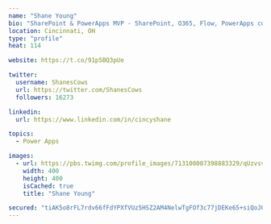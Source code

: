 ```yaml
---
name: "Shane Young"
bio: "SharePoint & PowerApps MVP - SharePoint, O365, Flow, PowerApps consulting? @PowerApps911 | Pure Snark? You found it."
location: Cincinnati, OH
type: "profile"
heat: 114

website: https://t.co/91p5BQ3pUe

twitter:
  username: ShanesCows
  url: https://twitter.com/ShanesCows
  followers: 16273

linkedin:
  url: https://www.linkedin.com/in/cincyshane

topics:
  - Power Apps

images:
  - url: https://pbs.twimg.com/profile_images/713100007398883329/qUzvsvQ3_400x400.jpg
    width: 400
    height: 400
    isCached: true
    title: "Shane Young"

secured: "tiAK5o8rFL7rdv66fFdYPXfVUz5HSZ2AM4NelwTgFOf3c77jDEKe65+siQoJ0QnkVuQuD5aGzjJR5d379ZyuOw6cmN63tNo/QAlnu5h0bCyF9v+w5dJVY5icqq0XvMo6CQjLjAL6aBWa4Ej6cPTl93zmigUGXvX+h1s3OhR/C4Mqb2pdYu+22x+t5xcLLBWZs/oySx3foiJzg7O9SiVuQql4UdRIDBIGs2bBRhRFhvdRPjdzpM8yB491tZFw2Zv0nsuNtHFfalugAhsYKoVPpiowUySIYZ3DBli2GZ8Aq24ozXA7kpItSQv8xMp4VwgKy6GYmU8Bzj7IjjhU6JJVhLoJF4x+QgkpiNWIs9lAHLQz+gh/bueAipnbE9UiUT0pdsQCKkHunPaY7eojlWdur3PpACH/+71Ri88tReyJMB8=;voEFGLdZrsn5wbfM4m/YqQ=="
---
```


